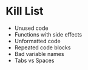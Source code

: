 Kill List
=========
* Unused code
* Functions with side effects
* Unformatted code
* Repeated code blocks
* Bad variable names
* Tabs vs Spaces




